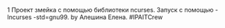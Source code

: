 
1 Проект змейка с помощью библиотеки ncurses. Запуск с помощью -lncurses -std=gnu99.
by Алешина Елена. #IPAITCrew 
